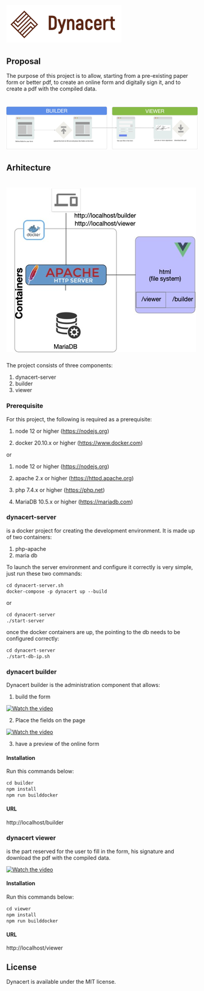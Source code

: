 # ![Dynacert](https://raw.githubusercontent.com/ifuschini/dynacert/master/builder/public/images/logo.png)

## Proposal

The purpose of this project is to allow, starting from a pre-existing paper form or better pdf, to create an online form and digitally sign it, and to create a pdf with the compiled data.

# ![Dynacert](https://raw.githubusercontent.com/ifuschini/dynacert/master/docimage/process.jpg)


## Arhitecture

# ![Dynacert](https://raw.githubusercontent.com/ifuschini/dynacert/master/docimage/architecture.jpg)

The project consists of three components:

1) dynacert-server
2) builder
3) viewer

### Prerequisite

For this project, the following is required as a prerequisite:

1) node 12 or higher (https://nodejs.org)

2) docker 20.10.x or higher (https://www.docker.com)

or

1) node 12 or higher (https://nodejs.org)

2) apache 2.x or higher (https://httpd.apache.org)

3) php 7.4.x or higher (https://php.net)

4) MariaDB 10.5.x or higher (https://mariadb.com)



### dynacert-server

is a docker project for creating the development environment.
It is made up of two containers:

1) php-apache
2) maria db

To launch the server environment and configure it correctly is very simple, just run these two commands:

```
cd dynacert-server.sh
docker-compose -p dynacert up --build 
```

or

```
cd dynacert-server
./start-server
```

once the docker containers are up, the pointing to the db needs to be configured correctly:

```
cd dynacert-server
./start-db-ip.sh
```

### dynacert builder

Dynacert builder is the administration component that allows:

1) build the form

[![Watch the video](https://img.youtube.com/vi/K1hvEyy9INo/0.jpg)](https://youtu.be/K1hvEyy9INo)

2) Place the fields on the page

[![Watch the video](https://img.youtube.com/vi/vvxzmZ7grzA/0.jpg)](https://youtu.be/vvxzmZ7grzA)


3) have a preview of the online form

#### Installation

Run this commands below:

```
cd builder
npm install
npm run builddocker
```

#### URL 

http://localhost/builder

### dynacert viewer

is the part reserved for the user to fill in the form, his signature and download the pdf with the compiled data.

[![Watch the video](https://img.youtube.com/vi/2KFHBN3spz0/0.jpg)](https://youtu.be/2KFHBN3spz0)


#### Installation

Run this commands below:

```
cd viewer
npm install
npm run builddocker
```

#### URL

http://localhost/viewer

## License

Dynacert	 is available under the MIT license.

